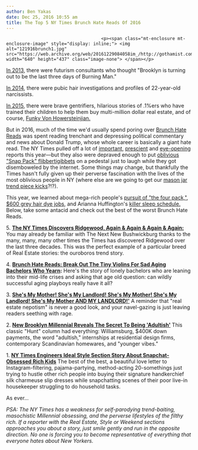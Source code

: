 ```yaml
---
author: Ben Yakas
date: Dec 25, 2016 10:55 am
title: The Top 5 NY Times Brunch Hate Reads Of 2016
---
```


	
										<p><span class="mt-enclosure mt-enclosure-image" style="display: inline;"> <img alt="121916brunch1.jpg" src="https://web.archive.org/web/20161229084058im_/http://gothamist.com/attachments/byakas/121916brunch1.jpg" width="640" height="437" class="image-none"> </span></p>

<p><a href="https://web.archive.org/web/20161229084058/http://gothamist.com/2013/02/16/ny_times_trolls_brooklyn_hipsters_w.php">In 2013</a>, there were futurism consultants who thought &quot;Brooklyn is turning out to be the last three days of Burning Man.&quot;</p>

<p><a href="https://web.archive.org/web/20161229084058/http://gothamist.com/2014/12/27/the_top_10_ny_times_brunch_hate_rea.php">In 2014</a>, there were pubic hair investigations and profiles of 22-year-old narcissists. </p>

<p><a href="https://web.archive.org/web/20161229084058/http://gothamist.com/2015/12/27/the_top_5_ny_times_brunch_hate_read.php">In 2015</a>, there were brave gentrifiers, hilarious stories of .1%ers who have trained their children to help them buy multi-million dollar real estate, and of course, <a href="https://web.archive.org/web/20161229084058/http://gothamist.com/2015/03/20/ny_times_definitely_wants_to_spark_class_warfare.php">Funky Von Howersteinjian.</a></p>

<p>But in 2016, much of the time we&apos;d usually spend poring over <a href="https://web.archive.org/web/20161229084058/http://gothamist.com/tags/brunchhatereads">Brunch Hate Reads</a> was spent reading trenchant and depressing political commentary and news about Donald Trump, whose whole career is basically a giant hate read. The NY Times pulled off a lot of <a href="https://web.archive.org/web/20161229084058/http://gothamist.com/2016/10/02/report_donald_trump_may_not_have_pa.php">important</a>, <a href="https://web.archive.org/web/20161229084058/http://gothamist.com/2016/08/28/ny_times_takes_deep_dive_into_trump.php">prescient</a> and <a href="https://web.archive.org/web/20161229084058/http://gothamist.com/2016/03/21/what_happens_when_your_deceased_rel.php">eye-opening</a> reports this year&#x2014;but they also were depraved enough to put <a href="https://web.archive.org/web/20161229084058/http://gothamist.com/2016/04/07/the_style_sections_apotheosis.php">oblivious &quot;Snap Pack&quot; flibbertigibbets</a> on a pedestal just to laugh while they got disemboweled by the internet. Some things may change, but thankfully the Times hasn&apos;t fully given up their perverse fascination with the lives of the most oblivious people in NY (where else are we going to get our <a href="https://web.archive.org/web/20161229084058/http://gothamist.com/2014/08/17/ny_times_weekend_reaches_peak_ny_ti.php">mason jar trend piece kicks</a>?!?). </p>

<p>This year, we learned about mega-rich people&apos;s <a href="https://web.archive.org/web/20161229084058/http://gothamist.com/2016/03/06/nyc_is_being_overrun_with_megarich.php">pursuit of &quot;the four pack,&quot;</a>, <a href="https://web.archive.org/web/20161229084058/http://gothamist.com/2016/02/03/gray_hair_millennial_trend.php">$600 grey hair dye jobs</a>, and Arianna Huffington&apos;s <a href="https://web.archive.org/web/20161229084058/http://gothamist.com/2016/04/28/on_top_of_a_pile_of_money.php">killer sleep schedule.</a> Below, take some antacid and check out the best of the worst Brunch Hate Reads.</p>

<p>5. <strong><a href="https://web.archive.org/web/20161229084058/http://gothamist.com/2016/03/03/get_that_quiche_crowd.php">The NY Times Discovers Ridgewood, Again &amp; Again &amp; Again &amp; Again:</a></strong> You may already be familiar with The Next New Bushwickburg thanks to the many, many, many other times the Times has discovered Ridgewood over the last three decades. This was the perfect example of a particular breed of Real Estate stories: the ouroboros trend story.</p>

<p>4. <strong><a href="https://web.archive.org/web/20161229084058/http://gothamist.com/2016/01/09/brunch_hate_reads_break_out_the_tin.php">Brunch Hate Reads: Break Out The Tiny Violins For Sad Aging Bachelors Who Yearn</a>:</strong> Here&apos;s the story of lonely bachelors who are leaning into their mid-life crises and asking that age old question: can wildly successful aging playboys really have it all?</p>

<p>3. <strong><a href="https://web.archive.org/web/20161229084058/http://gothamist.com/2016/02/19/forget_it_jake_its_the_times_real_estate_section.php">She&apos;s My Mother! She&apos;s My Landlord! She&apos;s My Mother! She&apos;s My Landlord! She&apos;s My Mother AND MY LANDLORD!&apos;</a></strong> A reminder that &quot;real estate nepotism&quot; is never a good look, and your navel-gazing is just leaving readers seething with rage.</p>

<p>2. <strong><a href="https://web.archive.org/web/20161229084058/http://gothamist.com/2016/08/19/how_to_be_adultish.php">New Brooklyn Millennial Reveals The Secret To Being &apos;Adultish&apos;</a></strong> This classic &quot;Hunt&quot; column had everything: Williamsburg, $400K down payments, the word &quot;adultish,&quot; internships at residential design firms, contemporary Scandinavian homewares, and &quot;younger vibes.&quot; </p>

<p>1. <strong><a href="https://web.archive.org/web/20161229084058/http://gothamist.com/2016/04/07/the_style_sections_apotheosis.php">NY Times Engineers Ideal Style Section Story About Snapchat-Obsessed Rich Kids</a></strong> The best of the best, a beautiful love letter to Instagram-filtering, pajama-partying, method-acting 20-somethings just trying to hustle other rich people into buying their signature handkerchief silk charmeuse slip dresses while snapchatting scenes of their poor live-in housekeeper struggling to do household tasks.</p>

<p>As ever...</p>

<p><em>PSA: The NY Times has a weakness for self-parodying trend-baiting, masochistic Millennial obsessing, and the perverse lifestyles of the filthy rich. If a reporter with the Real Estate, Style or Weekend sections approaches you about a story, just smile gently and run in the opposite direction. No one is forcing you to become representative of everything that everyone hates about New Yorkers.</em></p>					
										
									
				
